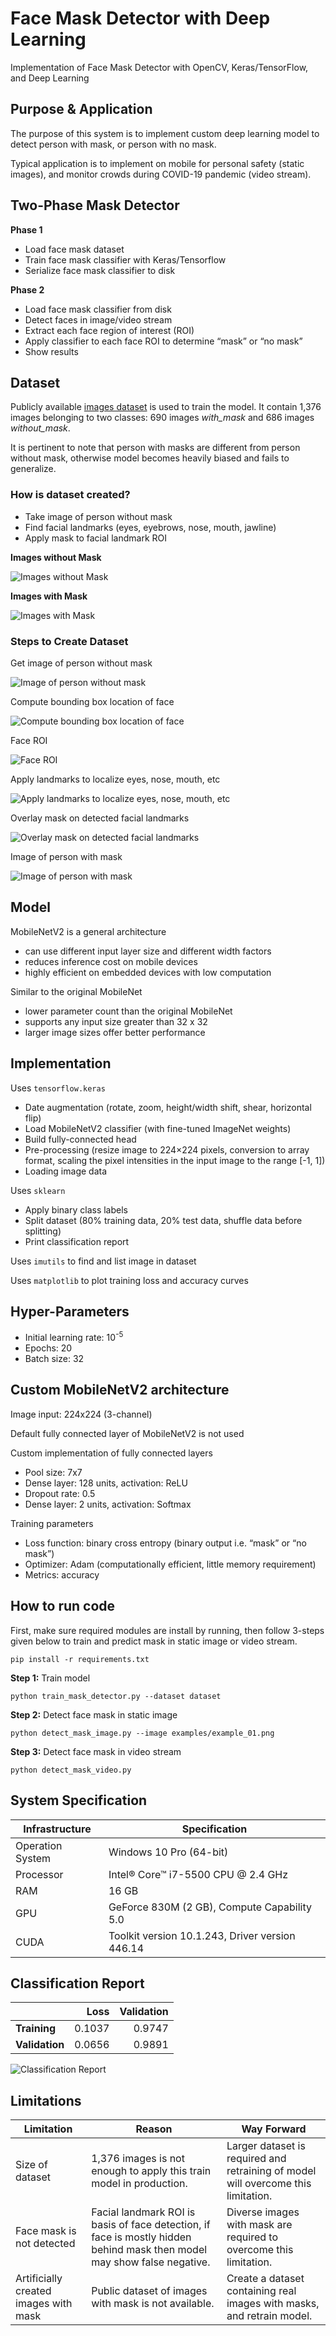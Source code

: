 # Face Mask Detector with Deep Learning
Implementation of Face Mask Detector with OpenCV, Keras/TensorFlow, and Deep Learning

## Purpose &amp; Application

The purpose of this system is to implement custom deep learning model to detect person with mask, or person with no mask.

Typical application is to implement on mobile for personal safety (static images), and monitor crowds during COVID-19 pandemic (video stream).

## Two-Phase Mask Detector

**Phase 1**
- Load face mask dataset
- Train face mask classifier with Keras/Tensorflow
- Serialize face mask classifier to disk

**Phase 2**
- Load face mask classifier from disk
- Detect faces in image/video stream
- Extract each face region of interest (ROI)
- Apply classifier to each face ROI to determine “mask” or “no mask”
- Show results

## Dataset

Publicly available [images dataset](https://github.com/prajnasb/observations/tree/master/experiements/data) is used to train the model. It contain 1,376 images belonging to two classes: 690 images *with_mask* and 686 images *without_mask*.

It is pertinent to note that person with masks are different from person without mask, otherwise model becomes heavily biased and fails to generalize.

### How is dataset created?

- Take image of person without mask
- Find facial landmarks (eyes, eyebrows, nose, mouth, jawline)
- Apply mask to facial landmark ROI

**Images without Mask**

![Images without Mask](resources/8.png "Images without mask")

**Images with Mask**

![Images with Mask](resources/7.png "Images with Mask")


### Steps to Create Dataset

Get image of person without mask

![Image of person without mask](resources/1.jpg "Image of person without mask")

Compute bounding box location of face

![Compute bounding box location of face](resources/2.jpg "Compute bounding box location of face")

Face ROI

![Face ROI](resources/3.jpg "Face ROI")

Apply landmarks to localize eyes, nose, mouth, etc

![Apply landmarks to localize eyes, nose, mouth, etc](resources/4.png "Apply landmarks to localize eyes, nose, mouth, etc")

Overlay mask on detected facial landmarks

![Overlay mask on detected facial landmarks](resources/5.png "Overlay mask on detected facial landmarks")

Image of person with mask

![Image of person with mask](resources/6.jpg "Image of person with mask")

## Model

MobileNetV2 is a general architecture
- can use different input layer size and different width factors
- reduces inference cost on mobile devices
- highly efficient on embedded devices with low computation

Similar to the original MobileNet
- lower parameter count than the original MobileNet
- supports any input size greater than 32 x 32
- larger image sizes offer better performance

## Implementation

Uses `tensorflow.keras`
- Date augmentation (rotate, zoom, height/width shift, shear, horizontal flip)
- Load MobileNetV2 classifier (with fine-tuned ImageNet weights)
- Build fully-connected head
- Pre-processing (resize image to 224×224 pixels, conversion to array format, scaling the pixel intensities in the input image to the range [-1, 1])
- Loading image data

Uses `sklearn`
- Apply binary class labels
- Split dataset (80% training data, 20% test data, shuffle data before splitting)
- Print classification report

Uses `imutils` to find and list image in dataset

Uses `matplotlib` to plot training loss and accuracy curves

## Hyper-Parameters

- Initial learning rate: 10<sup>-5</sup>
- Epochs: 20
- Batch size: 32

## Custom MobileNetV2 architecture

Image input: 224x224 (3-channel)

Default fully connected layer of MobileNetV2 is not used

Custom implementation of fully connected layers
- Pool size: 7x7
- Dense layer: 128 units, activation: ReLU
- Dropout rate: 0.5
- Dense layer: 2 units, activation: Softmax

Training parameters

- Loss function: binary cross entropy (binary output i.e. “mask” or “no mask”)
- Optimizer: Adam (computationally efficient, little memory requirement)
- Metrics: accuracy

## How to run code

First, make sure required modules are install by running, then follow 3-steps given below to train and predict mask in static image or video stream.

```shell script
pip install -r requirements.txt
```

**Step 1:** Train model

```shell script
python train_mask_detector.py --dataset dataset
```

**Step 2:** Detect face mask in static image

```shell script
python detect_mask_image.py --image examples/example_01.png
```

**Step 3:** Detect face mask in video stream

```shell script
python detect_mask_video.py
```

## System Specification

| Infrastructure | Specification |
| --- | --- |
| Operation System | Windows 10 Pro (64-bit) |
| Processor | Intel® Core™ i7-5500 CPU @ 2.4 GHz |
| RAM | 16 GB |
| GPU | GeForce 830M (2 GB), Compute Capability 5.0 |
| CUDA | Toolkit version 10.1.243, Driver version 446.14 |

## Classification Report

| &nbsp; | Loss | Validation |
| --- | ---: | ---: |
| **Training** | 0.1037 | 0.9747 |
| **Validation** | 0.0656 | 0.9891 |

![Classification Report](resources/plot.png "Classification Report")

## Limitations

| Limitation | Reason | Way Forward |
| --- | --- | --- |
| Size of dataset | 1,376 images is not enough to apply this train model in production. | Larger dataset is required and retraining of model will overcome this limitation. |
| Face mask is not detected | Facial landmark ROI is basis of face detection, if face is mostly hidden behind mask then model may show false negative. | Diverse images with mask are required to overcome this limitation. |
| Artificially created images with mask | Public dataset of images with mask is not available. | Create a dataset containing real images with masks, and retrain model. |

